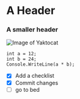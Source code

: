 # A Header
### A smaller header
![Image of Yaktocat](https://octodex.github.com/images/yaktocat.png)


```
int a = 12;
int b = 24;
Console.WriteLine(a * b);
```

- [x] Add a checklist
- [x] Commit changes
- [ ] go to bed
